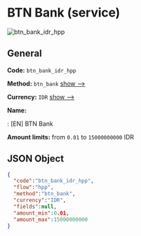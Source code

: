 
# BTN Bank (service) 
![btn_bank_idr_hpp](https://static.openfintech.io/payment_methods/btn_bank_idr_hpp/logo.svg?w=400&c=v0.59.26#w200)  

## General 
 
**Code:** `btn_bank_idr_hpp` 
 
**Method:** `btn_bank` 
 [show -->](/payment-methods/btn_bank/) 
 
**Currency:** `IDR` [show -->](/currencies/IDR/) 
 
**Name:** 
 
:	[EN] BTN Bank 
 
**Amount limits:** from `0.01` to `15000000000` IDR 

## JSON Object 

```json
{
  "code":"btn_bank_idr_hpp",
  "flow":"hpp",
  "method":"btn_bank",
  "currency":"IDR",
  "fields":null,
  "amount_min":0.01,
  "amount_max":15000000000
}
```  
